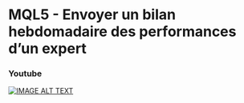 # MQL5 - Envoyer un bilan hebdomadaire des performances d’un expert

### Youtube

[![IMAGE ALT TEXT](http://img.youtube.com/vi/I-H1e7IK67Y/0.jpg)](http://www.youtube.com/watch?v=I-H1e7IK67Y "MQL5 - Envoyer un bilan hebdomadaire des performances d’un expert")